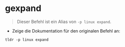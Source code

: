 # gexpand

> Dieser Befehl ist ein Alias von `-p linux expand`.

- Zeige die Dokumentation für den originalen Befehl an:

`tldr -p linux expand`
